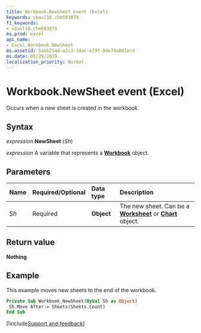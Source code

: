 ```yaml
---
title: Workbook.NewSheet event (Excel)
keywords: vbaxl10.chm503079
f1_keywords:
- vbaxl10.chm503079
ms.prod: excel
api_name:
- Excel.Workbook.NewSheet
ms.assetid: 5abb254d-a2c3-7dac-e79f-0de74a081ecd
ms.date: 05/29/2019
localization_priority: Normal
---
```



# Workbook.NewSheet event (Excel)

Occurs when a new sheet is created in the workbook.


## Syntax

_expression_.**NewSheet** (_Sh_)

_expression_ A variable that represents a **[Workbook](Excel.Workbook.md)** object.


## Parameters

|Name|Required/Optional|Data type|Description|
|:-----|:-----|:-----|:-----|
| _Sh_|Required| **Object**|The new sheet. Can be a **[Worksheet](Excel.Worksheet.md)** or **[Chart](Excel.Chart(object).md)** object.|

## Return value

**Nothing**


## Example

This example moves new sheets to the end of the workbook.

```vb
Private Sub Workbook_NewSheet(ByVal Sh as Object) 
 Sh.Move After:= Sheets(Sheets.Count) 
End Sub
```



[!include[Support and feedback](~/includes/feedback-boilerplate.md)]